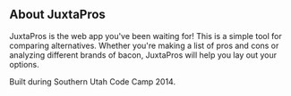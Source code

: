 ## About JuxtaPros

JuxtaPros is the web app you've been waiting for! This is a simple tool for comparing alternatives. Whether you're making a list of pros and cons or analyzing different brands of bacon, JuxtaPros will help you lay out your options.

Built during Southern Utah Code Camp 2014.

